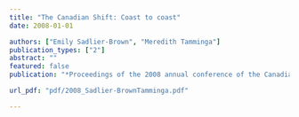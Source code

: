 ```yaml
---
title: "The Canadian Shift: Coast to coast"
date: 2008-01-01

authors: ["Emily Sadlier-Brown", "Meredith Tamminga"]
publication_types: ["2"]
abstract: ""
featured: false
publication: "*Proceedings of the 2008 annual conference of the Canadian Linguistics Association*"

url_pdf: "pdf/2008_Sadlier-BrownTamminga.pdf"

---
```


